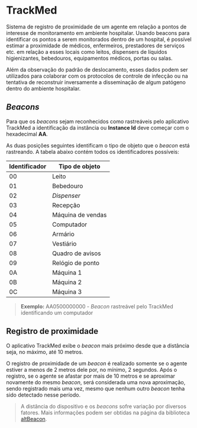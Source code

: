 # TrackMed

Sistema de registro de proximidade de um agente em relação a pontos de interesse de monitoramento em ambiente hospitalar. Usando beacons para identificar os pontos a serem monitorados dentro de um hospital, é possível estimar a proximidade de médicos, enfermeiros, prestadores de serviços etc. em relação a esses locais como leitos, dispensers de líquidos higienizantes, bebedouros, equipamentos médicos, portas ou salas.

Além da observação do padrão de deslocamento, esses dados podem ser utilizados para colaborar com os protocolos de controle de infecção ou na tentativa de reconstruir inversamente a disseminação de algum patógeno dentro do ambiente hospitalar.

## *Beacons*

Para que os *beacons* sejam reconhecidos como rastreáveis pelo aplicativo TrackMed a identificação da instância ou **Instance Id** deve começar com o hexadecimal **AA**.

As duas posições seguintes identificam o tipo de objeto que o *beacon* está rastreando. A tabela abaixo contém todos os identificadores possíveis:

|Identificador|Tipo de objeto|
|-------------|--------------|
|00           |Leito         |
|01           |Bebedouro     |
|02           |*Dispenser*   |
|03           |Recepção		 |
|04           |Máquina de vendas|
|05           |Computador	 |
|06           |Armário		 |
|07           |Vestiário	 |
|08           |Quadro de avisos|
|09           |Relógio de ponto|
|0A           |Máquina 1	 |
|0B           |Máquina 2	 |
|0C           |Máquina 3	 |

> **Exemplo:** AA0500000000 - *Beacon* rastreável pelo TrackMed identificando um computador

## Registro de proximidade

O aplicativo TrackMed exibe o *beacon* mais próximo desde que a distância seja, no máximo, até 10 metros.

O registro de proximidade de um *beacon* é realizado somente se o agente estiver a menos de 2 metros dele por, no mínimo, 2 segundos. Após o registro, se o agente se afastar por mais de 10 metros e se aproximar novamente do mesmo *beacon*, será considerada uma nova aproximação, sendo registrado mais uma vez, mesmo que nenhum outro *beacon* tenha sido detectado nesse período.

> A distância do dispositivo e os *beacons* sofre variação por diversos fatores. Mais informações podem ser obtidas na página da biblioteca [altBeacon](https://altbeacon.github.io/android-beacon-library/distance-calculations.html).
